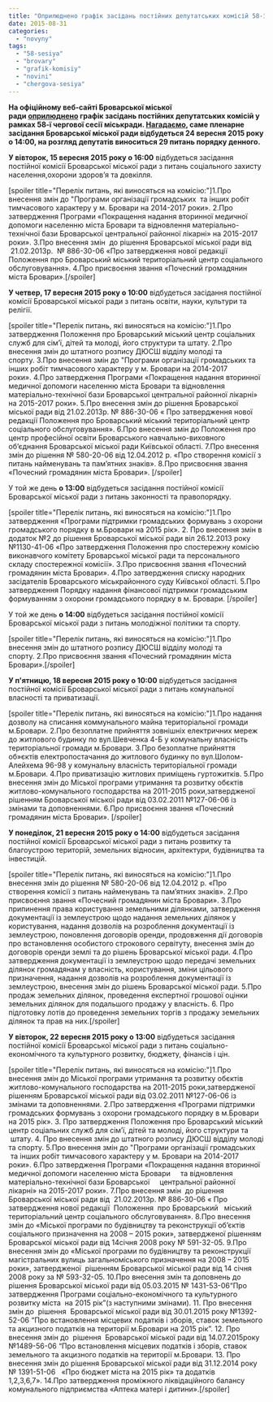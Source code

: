 ```yaml
---
title: "Оприлюднено графік засідань постійних депутатських комісій 58-ї сесії Броварської міськради"
date: 2015-08-31
categories: 
  - "novyny"
tags: 
  - "58-sesiya"
  - "brovary"
  - "grafik-komisiy"
  - "novini"
  - "chergova-sesiya"
---
```


**На офіційному веб-сайті Броварської міської ради [оприлюднено](http://brovary-rada.gov.ua/ogoloshennya-pro-graf%D1%96k-provedennya-zas%D1%96dan-post%D1%96inikh-deputatskikh-kom%D1%96s%D1%96i-brovarsko%D1%97-m%D1%96sko%D1%97-radi-t) графік засідань постійних депутатських комісій у рамках 58-ї чергової сесії міськради. [Нагадаємо](https://mpz.brovary.org/24-veresnya-vidbudetsya-58-a-chergova-sesiya-brovarskoyi-miskrady/), саме пленарне засідання Броварської міської ради відбудеться 24 вересня 2015 року о 14:00, на розгляд депутатів виноситься 29 питань порядку денного.**

**У вівторок, 15 вересня 2015 року о 16:00** відбудеться засідання постійної комісії Броварської міської ради з питань соціального захисту населення,охорони здоров’я та довкілля.

\[spoiler title="Перелік питань, які виносяться на комісію:"\]1.Про внесення змін до "Програми організації громадських  та інших робіт   тимчасового характеру у м. Бровари на 2014-2017 роки». 2.Про затвердження Програми «Покращення надання вторинної медичної допомоги населенню міста Бровари та відновлення матеріально-технічної бази Броварської центральної районної лікарні» на 2015-2017 роки». 3.Про внесення змін  до рішення Броварської міської ради від  21.02.2013р.  № 886-30-06 «Про затвердження нової редакції Положення про Броварський міський територіальний центр соціального обслуговування». 4.Про присвоєння звання «Почесний громадянин міста Бровари».\[/spoiler\]

**У четвер, 17 вересня 2015 року о 10:00** відбудеться засідання постійної комісії Броварської міської ради з питань освіти, науки, культури та релігії.

\[spoiler title="Перелік питань, які виносяться на комісію:"\]1.Про затвердження Положення про Броварський міський центр соціальних служб для сім’ї, дітей та молоді, його структури та штату. 2.Про внесення змін до штатного розпису ДЮСШ відділу молоді та спорту. 3.Про внесення змін до "Програми організації громадських та інших робіт тимчасового характеру у м. Бровари на 2014-2017 роки». 4.Про затвердження Програми «Покращення надання вторинної медичної допомоги населенню міста Бровари та відновлення матеріально-технічної бази Броварської центральної районної лікарні» на 2015-2017 роки». 5.Про внесення змін до рішення Броварської міської ради від 21.02.2013р. № 886-30-06 « Про затвердження нової редакції Положення про Броварський міський територіальний центр соціального обслуговування». 6.Про внесення змін до Положення про центр професійної освіти Броварського навчально-виховного об’єднання Броварської міської ради Київської облаcті. 7.Про внесення змін до рішення № 580-20-06 від 12.04.2012 р. «Про створення комісії з питань найменувань та пам’ятних знаків». 8.Про присвоєння звання «Почесний громадянин міста Бровари». \[/spoiler\]

У той же день **о 13:00** відбудеться засідання постійної комісії Броварської міської ради з питань законності та правопорядку.

\[spoiler title="Перелік питань, які виносяться на комісію:"\]1.Про затвердження «Програми підтримки громадських формувань з охорони громадського порядку в м.Бровари на 2015 рік». 2. Про внесення змін в додаток №2 до рішення Броварської міської ради віл 26.12.2013 року №1130-41-06 «Про затвердження Положення про спостережну комісію виконавчого комітету Броварської міської ради та персонального складу спостережної комісії». 3.Про присвоєння звання «Почесний громадянин міста Бровари». 4.Про затвердження списку народних засідателів Броварського міськрайонного суду Київської області. 5.Про затвердження Порядку надання фінансової підтримки громадським формуванням з охорони громадського порядку в м. Бровари. \[/spoiler\]

У той же день **о 14:00** відбудеться засідання постійної комісії Броварської міської ради з питань молодіжної політики та спорту.

\[spoiler title="Перелік питань, які виносяться на комісію:"\]1.Про внесення змін до штатного розпису ДЮСШ відділу молоді та спорту. 2.Про присвоєння звання «Почесний громадянин міста Бровари».\[/spoiler\]

**У п'ятницю, 18 вересня 2015 року о 10:00** відбудеться засідання постійної комісії Броварської міської ради з питань комунальної власності та приватизації.

\[spoiler title="Перелік питань, які виносяться на комісію:"\]1.Про надання дозволу на списання коммунального майна територіальної громади м.Бровари. 2.Про безоплатне прийняття зовнішніх електричних мереж до житлового будинку по вул.Шевченка 4-Б у комунальну власність територіальної громади м.Бровари. 3.Про безоплатне прийняття об»єктів електропостачання до житлового будинку по вул.Шолом-Алейхема 96-98 у комунальну власність територіальної громади м.Бровари. 4.Про приватизацію житлових приміщень гуртожитків. 5.Про внесення змін до Міської програми утримання та розвитку обєктів житлово-комунального господарства на 2011-2015 роки,затвердженої рішенням Броварської міської ради від 03.02.2011 №127-06-06 із змінами та доповненнями. 6.Про присвоєння звання «Почесний громадянин міста Бровари». \[/spoiler\]

**У понеділок, 21 вересня 2015 року о 14:00** відбудеться засідання постійної комісії Броварської міської ради з питань розвитку та благоустрою територій, земельних відносин, архітектури, будівництва та інвестицій.

\[spoiler title="Перелік питань, які виносяться на комісію:"\]1.Про внесення змін до рішення № 580-20-06 від 12.04.2012 р. «Про створення комісії з питань найменувань та пам’ятних знаків». 2.Про присвоєння звання «Почесний громадянин міста Бровари». 3.Про припинення права користування земельними ділянками, затвердження документації із землеустрою щодо надання земельних ділянок у користування, надання дозволів на розроблення документації із землеустрою, поновлення договорів оренди, продовження дії договорів про встановлення особистого строкового сервітуту, внесення змін до договорів оренди землі та до рішень Броварської міської ради. 4.Про затвердження документації із землеустрою щодо передачі земельних ділянок громадянам у власність, користування, зміни цільового призначення, надання дозволів на розроблення документації із землеустрою, внесення змін до рішень Броварської міської ради. 5.Про продаж земельних ділянок, проведення експертної грошової оцінки земельних ділянок для подальшого продажу у власність. 6. Про підготовку лотів до проведення земельних торгів з продажу земельних ділянок та прав на них.\[/spoiler\]

**У вівторок, 22 вересня 2015 року о 13:00** відбудеться засідання постійної комісії Броварської міської ради з питань соціально-економічного та культурного розвитку, бюджету, фінансів і цін.

\[spoiler title="Перелік питань, які виносяться на комісію:"\]1.Про внесення змін до Міської програми утримання та розвитку обєктів житлово-комунального господарства на 2011-2015 роки,затвердженої рішенням Броварської міської ради від 03.02.2011 №127-06-06 із змінами та доповненнями. 2.Про затвердження «Програми підтримки громадських формувань з охорони громадського порядку в м.Бровари на 2015 рік». 3. Про затвердження Положення про Броварський міський центр соціальних служб для сім’ї, дітей та молоді, його структури та  штату. 4. Про внесення змін до штатного розпису ДЮСШ відділу молоді та спорту. 5.Про внесення змін до "Програми організації громадських  та інших робіт тимчасового характеру у м. Бровари на 2014-2017 роки». 6.Про затвердження Програми «Покращення надання вторинної медичної допомоги населенню міста Бровари     та відновлення матеріально-технічної бази Броварської     центральної районної лікарні» на 2015-2017 роки». 7.Про внесення змін  до рішення Броварської міської ради від  21.02.2013р. № 886-30-06 « Про затвердження нової редакції  Положення  про Броварський   міський територіальний центр соціального обслуговування». 8.Про внесення змін до «Міської програми по будівництву та реконструкції об’єктів соціального призначення на 2008 – 2015 роки», затвердженої рішенням Броварської міської ради від 14січня 2008 року № 591-32-05. 9.Про внесення змін до «Міської програми по будівництву та реконструкції магістральних вулиць загальноміського призначення на 2008 – 2015 роки», затвердженої  рішенням Броварської міської ради від 14 січня 2008 року за № 593-32-05. 10.Про внесення змін та доповнень до рішення Броварської міської ради від 05.03.2015 № 1431-53-06“Про затвердження Програми соціально-економічного та культурного розвитку міста  на 2015 рік”(з наступними змінами). 11. Про внесення змін до  рішення  Броварської міської ради від 30.01.2015 року №1392-52-06 “Про встановлення місцевих податків і зборів, ставок земельного та акцизного податків на території м.Бровари на 2015 рік”. 12. Про внесення змін до  рішення  Броварської міської ради від 14.07.2015року №1489-56-06 “Про встановлення місцевих податків і зборів, ставок земельного та акцизного податків на території м.Бровари. 13. Про внесення змін до рішення Броварської міської ради від 31.12.2014 року № 1391-51-06   «Про бюджет міста на 2015 рік» та додатків 1,2,3,6,7». 14.Про затвердження проміжного ліквідаційного балансу комунального підприємства «Аптека матері і дитини».\[/spoiler\]
